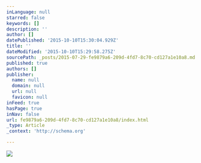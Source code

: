 ```yaml
---
inLanguage: null
starred: false
keywords: []
description: ''
author: []
datePublished: '2015-10-10T15:30:04.929Z'
title: ''
dateModified: '2015-10-10T15:29:58.275Z'
sourcePath: _posts/2015-07-29-fe9879a6-209d-4fd7-8c70-cd127a1e10a8.md
published: true
authors: []
publisher:
  name: null
  domain: null
  url: null
  favicon: null
inFeed: true
hasPage: true
inNav: false
url: fe9879a6-209d-4fd7-8c70-cd127a1e10a8/index.html
_type: Article
_context: 'http://schema.org'

---
```

![](https://the-grid-user-content.s3-us-west-2.amazonaws.com/93767cb3-b162-4db4-b8ce-aa523bbcb967.png)